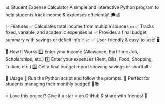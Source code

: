 📊 Student Expense Calculator
A simple and interactive Python program to help students track income & expenses efficiently! 🎓💰

✨ Features
✅ Calculates total income from multiple sources 💵
✅ Tracks fixed, variable, and academic expenses 📊
✅ Provides a final budget summary with savings or deficit info 📉📈
✅ User-friendly & easy-to-use! 🖥️

🚀 How It Works
1️⃣ Enter your income (Allowance, Part-time Job, Scholarships, etc.)
2️⃣ Enter your expenses (Rent, Bills, Food, Shopping, Tuition, etc.)
3️⃣ Get a final budget report showing savings or shortfall 💡

🎯 Usage
🔹 Run the Python script and follow the prompts.
🔹 Perfect for students managing their monthly budget! 🏡📚

⭐ Love this project?
Give it a star ⭐ on GitHub & share with friends! 🚀
